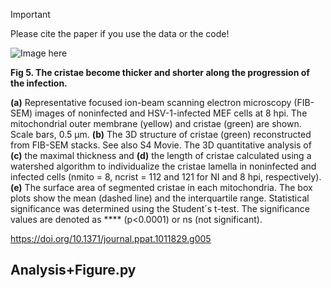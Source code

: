 > [!IMPORTANT]
> Please cite the paper if you use the data or the code!

![Image here]()

**Fig 5. The cristae become thicker and shorter along the progression of the infection.**

**(a)** Representative focused ion-beam scanning electron microscopy (FIB-SEM) images of noninfected and HSV-1-infected MEF cells at 8 hpi. The mitochondrial outer membrane (yellow) and cristae (green) are shown. Scale bars, 0.5 μm. **(b)** The 3D structure of cristae (green) reconstructed from FIB-SEM stacks. See also S4 Movie. The 3D quantitative analysis of **(c)** the maximal thickness and **(d)** the length of cristae calculated using a watershed algorithm to individualize the cristae lamella in noninfected and infected cells (nmito = 8, ncrist = 112 and 121 for NI and 8 hpi, respectively). **(e)** The surface area of segmented cristae in each mitochondria. The box plots show the mean (dashed line) and the interquartile range. Statistical significance was determined using the Student´s t-test. The significance values are denoted as **** (p<0.0001) or ns (not significant).

https://doi.org/10.1371/journal.ppat.1011829.g005


## Analysis+Figure.py

